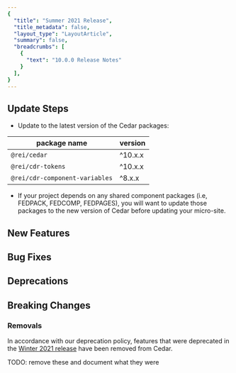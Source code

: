 ```yaml
---
{
  "title": "Summer 2021 Release",
  "title_metadata": false,
  "layout_type": "LayoutArticle",
  "summary": false,
  "breadcrumbs": [
    {
      "text": "10.0.0 Release Notes"
    }
  ],
}
---
```


<cdr-doc-table-of-contents-shell parentSelector='h2' childSelector='h3'>

## Update Steps

- Update to the latest version of the Cedar packages:

| package name | version |
|--------------|---------|
| `@rei/cedar` | ^10.x.x |
| `@rei/cdr-tokens` | ^10.x.x |
| `@rei/cdr-component-variables` | ^8.x.x |

- If your project depends on any shared component packages (i.e, FEDPACK, FEDCOMP, FEDPAGES), you will want to update those packages to the new version of Cedar before updating your micro-site.

## New Features

## Bug Fixes

## Deprecations

## Breaking Changes

### Removals

In accordance with our deprecation policy, features that were deprecated in the [Winter 2021 release](../winter-2021/#deprecations) have been removed from Cedar.

TODO: remove these and document what they were

</cdr-doc-table-of-contents-shell>
